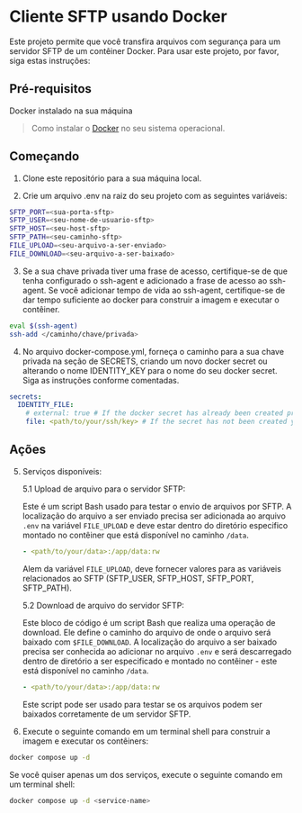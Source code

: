 # Cliente SFTP usando Docker

Este projeto permite que você transfira arquivos com segurança para um servidor SFTP de um contêiner Docker. Para usar este projeto, por favor, siga estas instruções:


## Pré-requisitos


Docker instalado na sua máquina

> Como instalar o [Docker](https://docs.docker.com/get-docker/) no seu sistema operacional.


## Começando


1. Clone este repositório para a sua máquina local.



2. Crie um arquivo .env na raiz do seu projeto com as seguintes variáveis:




```bash
SFTP_PORT=<sua-porta-sftp>
SFTP_USER=<seu-nome-de-usuario-sftp>
SFTP_HOST=<seu-host-sftp>
SFTP_PATH=<seu-caminho-sftp>
FILE_UPLOAD=<seu-arquivo-a-ser-enviado>
FILE_DOWNLOAD=<seu-arquivo-a-ser-baixado>
```

3. Se a sua chave privada tiver uma frase de acesso, certifique-se de que tenha configurado o ssh-agent e adicionado a frase de acesso ao ssh-agent. Se você adicionar tempo de vida ao ssh-agent, certifique-se de dar tempo suficiente ao docker para construir a imagem e executar o contêiner.

```bash
eval $(ssh-agent)
ssh-add </caminho/chave/privada>
```


4. No arquivo docker-compose.yml, forneça o caminho para a sua chave privada na seção de SECRETS, criando um novo docker secret ou alterando o nome IDENTITY_KEY para o nome do seu docker secret. Siga as instruções conforme comentadas.

```yaml
secrets:
  IDENTITY_FILE:
    # external: true # If the docker secret has already been created previously, uncomment this line and comment the next one, THEN replace IDENTITY_FILE with the name of your own secret. This name must as well be switched in the environment section as entry for the ID variable. 
    file: <path/to/your/ssh/key> # If the secret has not been created yet, uncomment this line, comment the previous one and replace the <path/to/your/ssh/key> with the path to your private key
```




## Ações


5. Serviços disponíveis:


    5.1 Upload de arquivo para o servidor SFTP:

    Este é um script Bash usado para testar o envio de arquivos por SFTP. A localização do arquivo a ser enviado precisa ser adicionada ao arquivo `.env` na variável `FILE_UPLOAD` e deve estar dentro do diretório especifico montado no contêiner que está disponível no caminho `/data`. 
    
    ```yaml
    - <path/to/your/data>:/app/data:rw
    ```

    Alem da variável `FILE_UPLOAD`, deve fornecer valores para as variáveis relacionados ao SFTP (SFTP_USER, SFTP_HOST, SFTP_PORT, SFTP_PATH).

    5.2 Download de arquivo do servidor SFTP:

    Este bloco de código é um script Bash que realiza uma operação de download. Ele define o caminho do arquivo de onde o arquivo será baixado com `$FILE_DOWNLOAD`. A localização do arquivo a ser baixado precisa ser conhecida ao adicionar no arquivo `.env` e será descarregado dentro de diretório a ser especificado e montado no contêiner - este está disponível no caminho `/data`. 

    ```yaml
    - <path/to/your/data>:/app/data:rw
    ```
    
    Este script pode ser usado para testar se os arquivos podem ser baixados corretamente de um servidor SFTP.



6. Execute o seguinte comando em um terminal shell para construir a imagem e executar os contêiners:

```bash
docker compose up -d
```

Se você quiser apenas um dos serviços, execute o seguinte comando em um terminal shell:

```bash
docker compose up -d <service-name>
```

